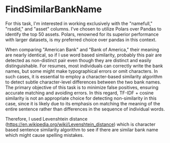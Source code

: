 # FindSimilarBankName
For this task, I'm interested in working exclusively with the "namefull," 
"rssdid," and "asset" columns. I've chosen to utilize Polars over Pandas to 
identify the top 50 assets. Polars, renowned for its superior performance with 
larger datasets, is my preferred choice over pandas in this context.

  
When comparing "American Bank" and "Bank of America," their meaning are nearly identical, 
so if I use word based similarity, probably this pair are detected as non-distinct 
pair even though they are distinct and easily distinguishable. For resumes, most individuals can 
correctly write the bank names, but some might make typographical errors or omit characters. 
In such cases, it is essential to employ a character-based similarity algorithm to detect subtle character-level differences between the two bank names. 
The primary objective of this task is to minimize false positives, ensuring accurate matching and avoiding errors. In this regard,
    TF-IDF + cosine similarity is not an appropriate choice for detecting non-similarity in this case, since it is likely due to its emphasis on matching the meaning 
of the entire sentence rather than differences in the sequence of individual words.


Therefore, I used Levenshtein distance (https://en.wikipedia.org/wiki/Levenshtein_distance) which 
is character based sentence similarity algorithm to see if there are similar bank name which might 
cause spelling mistakes.
